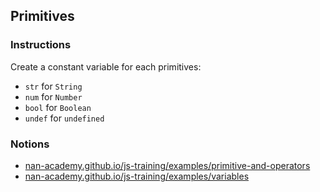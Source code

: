 ## Primitives

### Instructions

Create a constant variable for each primitives:

- `str` for `String`
- `num` for `Number`
- `bool` for `Boolean`
- `undef` for `undefined`

### Notions

- [nan-academy.github.io/js-training/examples/primitive-and-operators](https://nan-academy.github.io/js-training/examples/primitive-and-operators.js)
- [nan-academy.github.io/js-training/examples/variables](https://nan-academy.github.io/js-training/examples/variables.js)
